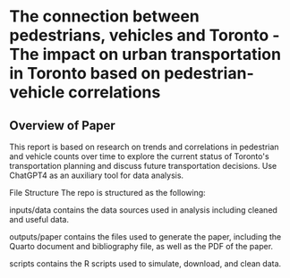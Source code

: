 # The connection between pedestrians, vehicles and Toronto - The impact on urban transportation in Toronto based on pedestrian-vehicle correlations
## Overview of Paper
This report is based on research on trends and correlations in pedestrian and vehicle counts over time to explore the current status of Toronto's transportation planning and discuss future transportation decisions. Use ChatGPT4 as an auxiliary tool for data analysis.

File Structure
The repo is structured as the following:

inputs/data contains the data sources used in analysis including cleaned and useful data.

outputs/paper contains the files used to generate the paper, including the Quarto document and bibliography file, as well as the PDF of the paper.

scripts contains the R scripts used to simulate, download, and clean data. 